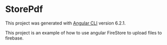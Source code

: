 # StorePdf

This project was generated with [Angular CLI](https://github.com/angular/angular-cli) version 6.2.1.

This project is an example of how to use angular FireStore to upload files to firebase.

